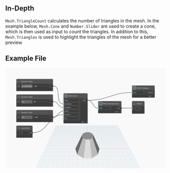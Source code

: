 ## In-Depth
`Mesh.TriangleCount` calculates the number of triangles in the mesh. In the example below, `Mesh.Cone` and `Number.Slider` are used to create a cone, which is then used as input to count the triangles. In addition to this, `Mesh.Triangles` is used to highlight the triangles of the mesh for a better preview.

## Example File

![Example](./Autodesk.DesignScript.Geometry.Mesh.TriangleCount_img.jpg)